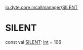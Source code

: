 [io.dyte.core.incallmanager](index.md)/[SILENT](-s-i-l-e-n-t.md)

# SILENT


const val [SILENT](-s-i-l-e-n-t.md): [Int](https://kotlinlang.org/api/latest/jvm/stdlib/kotlin/-int/index.html) = 106

